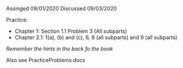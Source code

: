 Assinged 09/01/2020
Discussed 09/03/2020

Practice:
- Chapter 1: Section 1.1 Problem 3 (All subparts)
- Chapter 2.1: 1(a), (b) and (c), 6, 8 (all subparts) and 9 (all subparts)

*Remember the hints in the back fo the book*

Also see PracticeProblems.docx